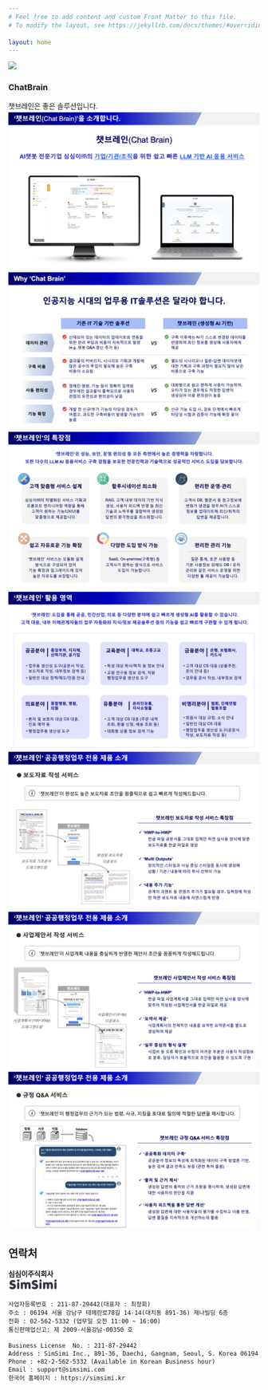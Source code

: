 ```yaml
---
# Feel free to add content and custom Front Matter to this file.
# To modify the layout, see https://jekyllrb.com/docs/themes/#overriding-theme-defaults

layout: home
---
```



<img src="/images/챗브레인_BI_logo.png"  width="200">

### ChatBrain

챗브레인은 좋은 솔루션입니다.
<img src="brochure_001.png" alt="챗브레인, AI챗봇 전문기업 심심이㈜의 기업/기관/조직을 위한 쉽고 빠른 LLM 기반 AI 응용 서비스">
<img src="brochure_002.png" alt="챗브레인 > 데이터 관리 > 구축 이후에는 AI가 스스로 변경된 데이터를 반영하여 최신 정보를 생성해 사용자에게 제공, 구축 비용 > 별도의 시나리오나 질문-답변 데이터셋에 대한 기획과 구축 과정이 필요치 않아 낮은 비용으로 구축 가능, 사용 편의성 > 대화형으로 쉽고 편하게 사용이 가능하며, 오타가 있는 경우에도 적정한 답변이 생성되어 이용 편의성이 높음, 기능 확장 > 신규 기능 도입 시, 검토 단계에서 빠르게 타당성 시험과 검증이 가능해 확장 용이">
<img src="brochure_003.png" alt="‘챗브레인’은 성능, 보안, 운영 편의성 등 모든 측면에서 높은 경쟁력을 자랑합니다. 또한 다수의 LLM AI 응용서비스 구축 경험을 보유한 전문인력과 기술력으로 성공적인 서비스 도입을 담보합니다. 심심이㈜의 차별화된 서비스 기획과 프롬프트 엔지니어링 역량을 통해 고객이 원하는 기능/UX/UI를 맞춤형으로 제공합니다. RAG, 고객 내부 데이터 기반 지식 생성, 사용자 피드백 반영 등 최신 기술과 노하우를 결합하여 생성된 답변의 환각현상을 최소화합니다. 고객사 DB, 웹문서 등 참고정보에 변화가 생겼을 경우 AI가 스스로 정보를 업데이트해 최신/최적의 답변을 제공합니다. ‘챗브레인’ 서비스는 모듈화 설계 방식으로 구성되어 있어기능 확장과 업그레이드에 있어 높은 자유도를 보장합니다. SaaS, On-premise(구축형) 등 고객사가 원하는 방식으로 서비스 도입이 가능합니다. 질문 통계, 토큰 사용량 등기본 사용정보 외에도 DB / 유저 관리와 같은 서비스 운영을 위한 다양한 툴 제공이 가능합니다.">
<img src="brochure_004.png" alt="‘챗브레인’ 도입을 통해 공공, 민간산업, 의료 등 다양한 분야에 쉽고 빠르게 생성형 AI를 활용할 수 있습니다. 고객 대응, 내부 이해관계자들의 업무 자동화와 지식/정보 제공솔루션 등의 기능을 쉽고 빠르게 구현할 수 있게 됩니다. 공공분야(중아부처, 지자체, 산하기관, 공기업) : 업무용 생산성 도구(공문서 작성, 보도자료 작성, 내부정보 검색 등) / 일반인 대상 정책/제도/민원 안내, 교육분야(대학교, 초중고교) : 학생 대상 학사/학칙 등 정보 안내 / 교원 연구용 정보 검색, 직원 행정업무용 생산성 도구, 금융분야(은행, 보험회사, 카드사) : 고객 대상 CS 대응 (상품추천, 문의 안내 등) / 업무용 문서 작성, 내부정보 검색, 의료분야(종합병원, 병원, 의원) : 환자 및 보호자 대상 CS 대응, 진료 예약 등 / 행정업무용 생산성 도구, 유통분야(온라인유통, 자사쇼핑몰) : 고객 대상 CS 대응 (주문 내역 조회, 환불 신청, 배송 조회 등) / 대화형 상품 정보 검색 기능, 비영리분야(협회, 단체연합, 협동조합) : 회원사 대상 규정, 소식 안내 / 일반인 대상 CS 대응 / 행정업무용 생산성 도구(공문서 작성, 보도자료 작성 등)">
<img src="brochure_005.png" alt="‘챗브레인’ 공공행정업무 전용 제품 소개 > 보도자료 작성 서비스 : ‘챗브레인’이 완성도 높은 보도자료 초안을 원클릭으로 쉽고 빠르게 작성해드립니다. ‘HWP-to-HWP’ 한글 파일 공문서를 그대로 입력만 하면 실사용 양식에 맞춘보도자료를 한글 파일로 생성, ‘Multi Outputs’ 창의적인 스타일과 사실 중심 스타일을 동시에 생성해상황 / 기관 / 내용에 따라 취사 선택이 가능, ‘내용 추가 기능’ 관계자 코멘트 등 콘텐츠 추가가 필요할 경우, 입력창에 작성만 하면 보도자료 내용에 자연스럽게 반영 ">
<img src="brochure_006.png" alt="‘챗브레인’ 공공행정업무 전용 제품 소개 > 사업제안서 작성 서비스 : ‘챗브레인’이 사업계획 내용을 충실하게 반영한 제안서 초안을 꼼꼼하게 작성해드립니다. ‘HWP-to-HWP’ 한글 파일 사업계획서를 그대로 입력만 하면 실사용 양식에맞추어 작성된 사업제안서를 한글 파일로 제공, ‘요약서 제공’ 사업계획서의 전체적인 내용을 요약한 요약문서를 별도로생성하여 제공, ‘실무 중심의 형식 설계’ 사업비 등 오류 확인과 수정이 어려운 부분은 사용자 작성정보로 분류, 담당자가 효율적으로 초안을 활용할 수 있도록 구현 ">
<img src="brochure_007.png" alt="‘챗브레인’ 공공행정업무 전용 제품 소개 > 동영상 Q&A 서비스 : ‘챗브레인’이 동영상 자료를 토대로 다양한 지식을 행정업무에 활용할 수 있도록 지원합니다. ‘멀티모달 지식정보 활용’ 다양한 분야의 최신지식이 집약된 동영상 자료를 행정업무에활용할 수 있는 소스로 활용, ‘검색증강생성 활용’ 동영상 내용 기반 지식 생성 외에도 웹 검색, 내부 자료 등 추가적인 정보를 활용하여 새로운 지식 생성 가능">



## **연락처**

**심심이주식회사**  
<img src="/images/logo.jpg"  width="100">

    사업자등록번호 : 211-87-29442(대표자 : 최정회)  
    주소 : 06194 서울 강남구 테헤란로78길 14-14(대치동 891-36) 제나빌딩 6층  
    전화 : 02-562-5332 (업무일 오전 11:00 ~ 16:00)  
    통신판매업신고: 제 2009-서울강남-00350 호  

    Business License  No. : 211-87-29442  
    Address : SimSimi Inc., 891-36, Daechi, Gangnam, Seoul, S. Korea 06194  
    Phone : +82-2-562-5332 (Available in Korean Business hour)  
    Email : support@simsimi.com
    한국어 홈페이지 : https://simsimi.kr
